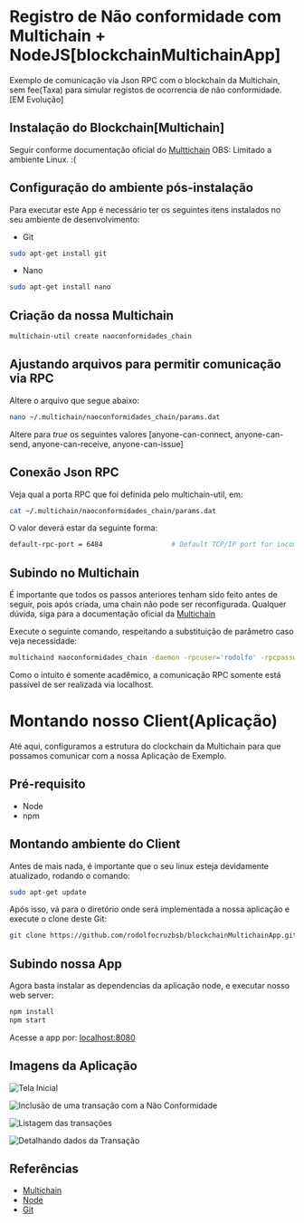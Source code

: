 # Registro de Não conformidade com Multichain + NodeJS[blockchainMultichainApp]
Exemplo de comunicação via Json RPC com o blockchain da Multichain, sem fee(Taxa) para simular registos de ocorrencia de não conformidade.[EM Evolução]

## Instalação do Blockchain[Multichain]
Seguir conforme documentação oficial do [Multtichain](http://www.multichain.com/download-install/)
OBS: Limitado a ambiente Linux. :(

## Configuração do ambiente pós-instalação
Para executar este App é necessário ter os seguintes itens instalados no seu ambiente de desenvolvimento:
* Git
```sh
sudo apt-get install git
```
* Nano
```sh
sudo apt-get install nano
```

## Criação da nossa Multichain
```sh
multichain-util create naoconformidades_chain
```

## Ajustando arquivos para permitir comunicação via RPC

Altere o arquivo que segue abaixo:
```sh
nano ~/.multichain/naoconformidades_chain/params.dat
```
Altere para *true* os seguintes valores [anyone-can-connect, anyone-can-send, anyone-can-receive, anyone-can-issue]

## Conexão Json RPC
Veja qual a porta RPC que foi definida pelo multichain-util, em:
```sh
cat ~/.multichain/naoconformidades_chain/params.dat
```

O valor deverá estar da seguinte forma:
```sh
default-rpc-port = 6484                 # Default TCP/IP port for incoming JSON-RPC API requests.
```

## Subindo no Multichain
É importante que todos os passos anteriores tenham sido feito antes de seguir, pois após criada, uma chain não pode ser reconfigurada. Qualquer dúvida, siga para a documentação oficial da [Multichain](http://www.multichain.com/)

Execute o seguinte comando, respeitando a substituição de parâmetro caso veja necessidade:
```sh
multichaind naoconformidades_chain -daemon -rpcuser='rodolfo' -rpcpassword='qwe123' 
```

Como o intuito é somente acadêmico, a comunicação RPC somente está passível de ser realizada via localhost.


# Montando nosso Client(Aplicação)
Até aqui, configuramos a estrutura do clockchain da Multichain para que possamos comunicar com a nossa Aplicação de Exemplo.

## Pré-requisito
* Node
* npm

## Montando ambiente do Client

Antes de mais nada, é importante que o seu linux esteja devidamente atualizado, rodando o comando:
```sh
sudo apt-get update
```

Após isso, vá para o diretório onde será implementada a nossa aplicação e execute o clone deste Git:
```sh
git clone https://github.com/rodolfocruzbsb/blockchainMultichainApp.git
```

## Subindo nossa App
Agora basta instalar as dependencias da aplicação node, e executar nosso web server:
```sh
npm install
npm start
```

Acesse a app por: [localhost:8080](localhost:8080)

## Imagens da Aplicação
![Tela Inicial](https://github.com/rodolfocruzbsb/blockchainMultichainApp/blob/master/prints/1_tela_inicial.png)

![Inclusão de uma transação com a Não Conformidade](https://github.com/rodolfocruzbsb/blockchainMultichainApp/blob/master/prints/2_tela_para_registrar_nao_conformidades.png)

![Listagem das transações](https://github.com/rodolfocruzbsb/blockchainMultichainApp/blob/master/prints/3_tela_para_listar_as_transacoes_registradas_.png)

![Detalhando dados da Transação](https://github.com/rodolfocruzbsb/blockchainMultichainApp/blob/master/prints/4_tela_listagem_detalhe_transacao.png)

## Referências

- [Multichain](http://www.multichain.com/)
- [Node](https://nodejs.org/en/)
- [Git](https://help.github.com/)
